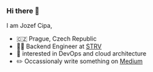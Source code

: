 ### Hi there 👋

I am Jozef Cipa,

- 🇨🇿 Prague, Czech Republic
- 👨‍💻 Backend Engineer at [STRV](https://strv.com)
- 🐳 interested in DevOps and cloud architecture
- ✏️ Occassionaly write something on [Medium](https://jozefcipa.medium.com)

<!--
**jozefcipa/jozefcipa** is a ✨ _special_ ✨ repository because its `README.md` (this file) appears on your GitHub profile.

Here are some ideas to get you started:

- 🔭 I’m currently working on ...
- 🌱 I’m currently learning ...
- 👯 I’m looking to collaborate on ...
- 🤔 I’m looking for help with ...
- 💬 Ask me about ...
- 📫 How to reach me: ...
- 😄 Pronouns: ...
- ⚡ Fun fact: ...
-->

